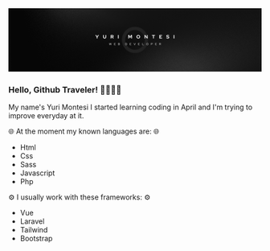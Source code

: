 <img src="./img/Semplice Lavoro Banner LinkedIn.png">

### Hello, Github Traveler! 🤙🏼🤙🏼

My name's Yuri Montesi
I started learning coding in April and I'm trying to improve everyday at it.

🌐 At the moment my known languages are: 🌐

- Html
- Css
- Sass
- Javascript
- Php

⚙️ I usually work with these frameworks: ⚙️

- Vue
- Laravel
- Tailwind
- Bootstrap